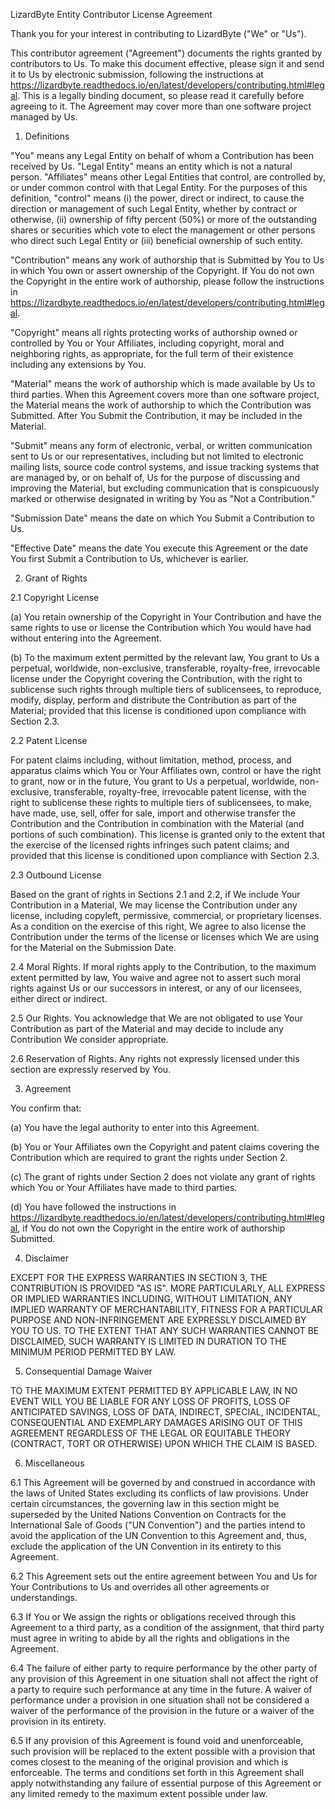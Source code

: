 LizardByte Entity Contributor License Agreement

Thank you for your interest in contributing to LizardByte ("We" or "Us").

This contributor agreement ("Agreement") documents the rights granted by contributors to Us. To make this document
effective, please sign it and send it to Us by electronic submission, following the instructions at
https://lizardbyte.readthedocs.io/en/latest/developers/contributing.html#legal. This is a legally binding document, so
please read it carefully before agreeing to it. The Agreement may cover more than one software project managed by Us.

1. Definitions

"You" means any Legal Entity on behalf of whom a Contribution has been received by Us. "Legal Entity" means an entity
which is not a natural person. "Affiliates" means other Legal Entities that control, are controlled by, or under common
control with that Legal Entity. For the purposes of this definition, "control" means (i) the power, direct or indirect,
to cause the direction or management of such Legal Entity, whether by contract or otherwise, (ii) ownership of fifty
percent (50%) or more of the outstanding shares or securities which vote to elect the management or other persons who
direct such Legal Entity or (iii) beneficial ownership of such entity.

"Contribution" means any work of authorship that is Submitted by You to Us in which You own or assert ownership of the
Copyright. If You do not own the Copyright in the entire work of authorship, please follow the instructions in
https://lizardbyte.readthedocs.io/en/latest/developers/contributing.html#legal.

"Copyright" means all rights protecting works of authorship owned or controlled by You or Your Affiliates, including
copyright, moral and neighboring rights, as appropriate, for the full term of their existence including any extensions
by You.

"Material" means the work of authorship which is made available by Us to third parties. When this Agreement covers more
than one software project, the Material means the work of authorship to which the Contribution was Submitted. After You
Submit the Contribution, it may be included in the Material.

"Submit" means any form of electronic, verbal, or written communication sent to Us or our representatives, including but
not limited to electronic mailing lists, source code control systems, and issue tracking systems that are managed by, or
on behalf of, Us for the purpose of discussing and improving the Material, but excluding communication that is
conspicuously marked or otherwise designated in writing by You as "Not a Contribution."

"Submission Date" means the date on which You Submit a Contribution to Us.

"Effective Date" means the date You execute this Agreement or the date You first Submit a Contribution to Us, whichever
is earlier.

2. Grant of Rights

2.1 Copyright License

(a) You retain ownership of the Copyright in Your Contribution and have the same rights to use or license the
Contribution which You would have had without entering into the Agreement.

(b) To the maximum extent permitted by the relevant law, You grant to Us a perpetual, worldwide, non-exclusive,
transferable, royalty-free, irrevocable license under the Copyright covering the Contribution, with the right to
sublicense such rights through multiple tiers of sublicensees, to reproduce, modify, display, perform and distribute the
Contribution as part of the Material; provided that this license is conditioned upon compliance with Section 2.3.

2.2 Patent License

For patent claims including, without limitation, method, process, and apparatus claims which You or Your Affiliates own,
control or have the right to grant, now or in the future, You grant to Us a perpetual, worldwide, non-exclusive,
transferable, royalty-free, irrevocable patent license, with the right to sublicense these rights to multiple tiers of
sublicensees, to make, have made, use, sell, offer for sale, import and otherwise transfer the Contribution and the
Contribution in combination with the Material (and portions of such combination). This license is granted only to the
extent that the exercise of the licensed rights infringes such patent claims; and provided that this license is
conditioned upon compliance with Section 2.3.

2.3 Outbound License

Based on the grant of rights in Sections 2.1 and 2.2, if We include Your Contribution in a Material, We may license the
Contribution under any license, including copyleft, permissive, commercial, or proprietary licenses. As a condition on
the exercise of this right, We agree to also license the Contribution under the terms of the license or licenses which
We are using for the Material on the Submission Date.

2.4 Moral Rights. If moral rights apply to the Contribution, to the maximum extent permitted by law, You waive and agree
not to assert such moral rights against Us or our successors in interest, or any of our licensees, either direct or
indirect.

2.5 Our Rights. You acknowledge that We are not obligated to use Your Contribution as part of the Material and may
decide to include any Contribution We consider appropriate.

2.6 Reservation of Rights. Any rights not expressly licensed under this section are expressly reserved by You.

3. Agreement

You confirm that:

(a) You have the legal authority to enter into this Agreement.

(b) You or Your Affiliates own the Copyright and patent claims covering the Contribution which are required to grant the
rights under Section 2.

(c) The grant of rights under Section 2 does not violate any grant of rights which You or Your Affiliates have made to
third parties.

(d) You have followed the instructions in
https://lizardbyte.readthedocs.io/en/latest/developers/contributing.html#legal, if You do not own the Copyright in the
entire work of authorship Submitted.

4. Disclaimer

EXCEPT FOR THE EXPRESS WARRANTIES IN SECTION 3, THE CONTRIBUTION IS PROVIDED "AS IS". MORE PARTICULARLY, ALL EXPRESS OR
IMPLIED WARRANTIES INCLUDING, WITHOUT LIMITATION, ANY IMPLIED WARRANTY OF MERCHANTABILITY, FITNESS FOR A PARTICULAR
PURPOSE AND NON-INFRINGEMENT ARE EXPRESSLY DISCLAIMED BY YOU TO US. TO THE EXTENT THAT ANY SUCH WARRANTIES CANNOT BE
DISCLAIMED, SUCH WARRANTY IS LIMITED IN DURATION TO THE MINIMUM PERIOD PERMITTED BY LAW.

5. Consequential Damage Waiver

TO THE MAXIMUM EXTENT PERMITTED BY APPLICABLE LAW, IN NO EVENT WILL YOU BE LIABLE FOR ANY LOSS OF PROFITS, LOSS OF
ANTICIPATED SAVINGS, LOSS OF DATA, INDIRECT, SPECIAL, INCIDENTAL, CONSEQUENTIAL AND EXEMPLARY DAMAGES ARISING OUT OF
THIS AGREEMENT REGARDLESS OF THE LEGAL OR EQUITABLE THEORY (CONTRACT, TORT OR OTHERWISE) UPON WHICH THE CLAIM IS BASED.

6. Miscellaneous

6.1 This Agreement will be governed by and construed in accordance with the laws of United States excluding its
conflicts of law provisions. Under certain circumstances, the governing law in this section might be superseded by the
United Nations Convention on Contracts for the International Sale of Goods ("UN Convention") and the parties intend to
avoid the application of the UN Convention to this Agreement and, thus, exclude the application of the UN Convention
in its entirety to this Agreement.

6.2 This Agreement sets out the entire agreement between You and Us for Your Contributions to Us and overrides all other
agreements or understandings.

6.3 If You or We assign the rights or obligations received through this Agreement to a third party, as a condition of
the assignment, that third party must agree in writing to abide by all the rights and obligations in the Agreement.

6.4 The failure of either party to require performance by the other party of any provision of this Agreement in one
situation shall not affect the right of a party to require such performance at any time in the future. A waiver of
performance under a provision in one situation shall not be considered a waiver of the performance of the provision in
the future or a waiver of the provision in its entirety.

6.5 If any provision of this Agreement is found void and unenforceable, such provision will be replaced to the extent
possible with a provision that comes closest to the meaning of the original provision and which is enforceable. The
terms and conditions set forth in this Agreement shall apply notwithstanding any failure of essential purpose of this
Agreement or any limited remedy to the maximum extent possible under law.
